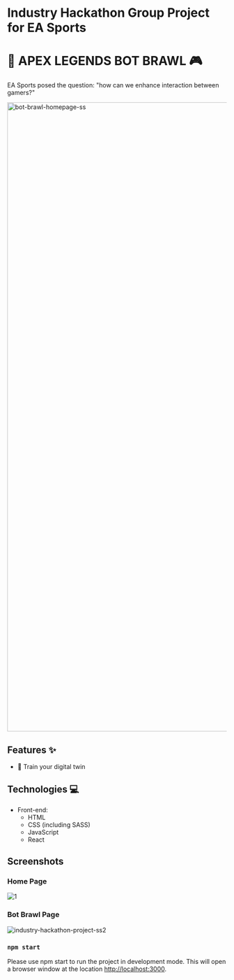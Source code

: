 # Industry Hackathon Group Project for EA Sports
# 🦾 APEX LEGENDS BOT BRAWL 🎮

EA Sports posed the question: "how can we enhance interaction between gamers?"

<img width="1440" alt="bot-brawl-homepage-ss" src="https://github.com/stuckinsnow/brainstation-ea-project/assets/79944634/7b5c5d06-eaef-49ec-a318-d7e74594f55e">

## Features ✨

- 🦿 Train your digital twin

## Technologies 💻
- Front-end:
  - HTML
  - CSS (including SASS)
  - JavaScript
  - React

## Screenshots

### Home Page
![1](https://github.com/stuckinsnow/brainstation-ea-project/assets/79944634/cafc82bc-c11f-49fb-8f9a-4e3cb6144f7d)

### Bot Brawl Page
![industry-hackathon-project-ss2](https://github.com/stuckinsnow/brainstation-ea-project/assets/79944634/f63b8485-0a9f-443e-ac20-6db1b29fdbd4)

### `npm start`

Please use npm start to run the project in development mode. This will open a browser window at the location [http://localhost:3000](http://localhost:3000). 
